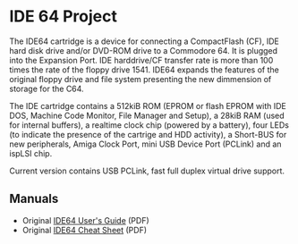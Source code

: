 # IDE 64 Project

The IDE64 cartridge is a device for connecting a CompactFlash (CF), IDE hard disk drive and/or DVD-ROM drive to a Commodore 64. It is plugged into the Expansion Port. IDE harddrive/CF transfer rate is more than 100 times the rate of the floppy drive 1541. IDE64 expands the features of the original floppy drive and file system presenting the new dimmension of storage for the C64.

The IDE cartridge contains a 512kiB ROM (EPROM or flash EPROM with IDE DOS, Machine Code Monitor, File Manager and Setup), a 28kiB RAM (used for internal buffers), a realtime clock chip (powered by a battery), four LEDs (to indicate the presence of the cartrige and HDD activity), a Short-BUS for new peripherals, Amiga Clock Port, mini USB Device Port (PCLink) and an ispLSI chip.

Current version contains USB PCLink, fast full duplex virtual drive support.

## Manuals
- Original [IDE64 User's Guide](ide64/IDE64-Users.Guide.pdf) (PDF)
- Original [IDE64 Cheat Sheet](ide64/IDE64_Cheat_Sheet.pdf) (PDF)